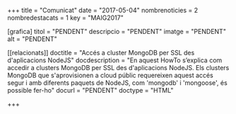 +++
title             	= "Comunicat"
date	 	  		= "2017-05-04"
nombrenoticies   	= 2
nombredestacats   	= 1
key 		  		= "MAIG2017"

[grafica]
titol      = "PENDENT"
descripcio = "PENDENT"
imatge     = "PENDENT"
alt        = "PENDENT"

[[relacionats]]
doctitle          = "Accés a cluster MongoDB per SSL des d'aplicacions NodeJS"
docdescription    = "En aquest HowTo s’explica com accedir a clusters MongoDB per SSL des d'aplicacions NodeJS. Els clusters MongoDB que s'aprovisionen a cloud públic requereixen aquest accés segur i amb diferents paquets de NodeJS, com 'mongodb' i 'mongoose', és possible fer-ho"
docurl            = "PENDENT"
doctype           = "HTML"

+++
